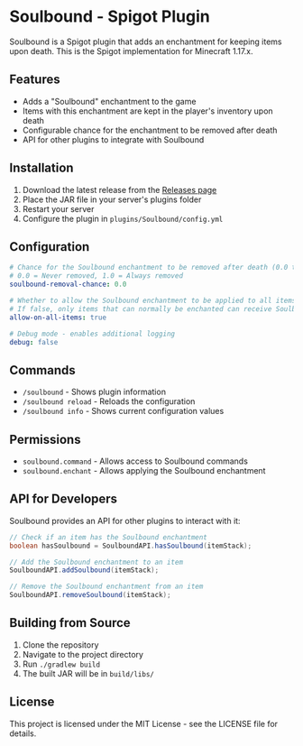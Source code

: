# Soulbound - Spigot Plugin

Soulbound is a Spigot plugin that adds an enchantment for keeping items upon death. This is the Spigot implementation for Minecraft 1.17.x.

## Features

- Adds a "Soulbound" enchantment to the game
- Items with this enchantment are kept in the player's inventory upon death
- Configurable chance for the enchantment to be removed after death
- API for other plugins to integrate with Soulbound

## Installation

1. Download the latest release from the [Releases page](https://github.com/japherwocky/Soulbound/releases)
2. Place the JAR file in your server's plugins folder
3. Restart your server
4. Configure the plugin in `plugins/Soulbound/config.yml`

## Configuration

```yaml
# Chance for the Soulbound enchantment to be removed after death (0.0 to 1.0)
# 0.0 = Never removed, 1.0 = Always removed
soulbound-removal-chance: 0.0

# Whether to allow the Soulbound enchantment to be applied to all items
# If false, only items that can normally be enchanted can receive Soulbound
allow-on-all-items: true

# Debug mode - enables additional logging
debug: false
```

## Commands

- `/soulbound` - Shows plugin information
- `/soulbound reload` - Reloads the configuration
- `/soulbound info` - Shows current configuration values

## Permissions

- `soulbound.command` - Allows access to Soulbound commands
- `soulbound.enchant` - Allows applying the Soulbound enchantment

## API for Developers

Soulbound provides an API for other plugins to interact with it:

```java
// Check if an item has the Soulbound enchantment
boolean hasSoulbound = SoulboundAPI.hasSoulbound(itemStack);

// Add the Soulbound enchantment to an item
SoulboundAPI.addSoulbound(itemStack);

// Remove the Soulbound enchantment from an item
SoulboundAPI.removeSoulbound(itemStack);
```

## Building from Source

1. Clone the repository
2. Navigate to the project directory
3. Run `./gradlew build`
4. The built JAR will be in `build/libs/`

## License

This project is licensed under the MIT License - see the LICENSE file for details.

